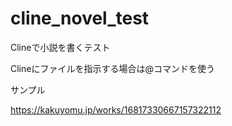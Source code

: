 # cline_novel_test
Clineで小説を書くテスト

Clineにファイルを指示する場合は@コマンドを使う

サンプル

https://kakuyomu.jp/works/16817330667157322112